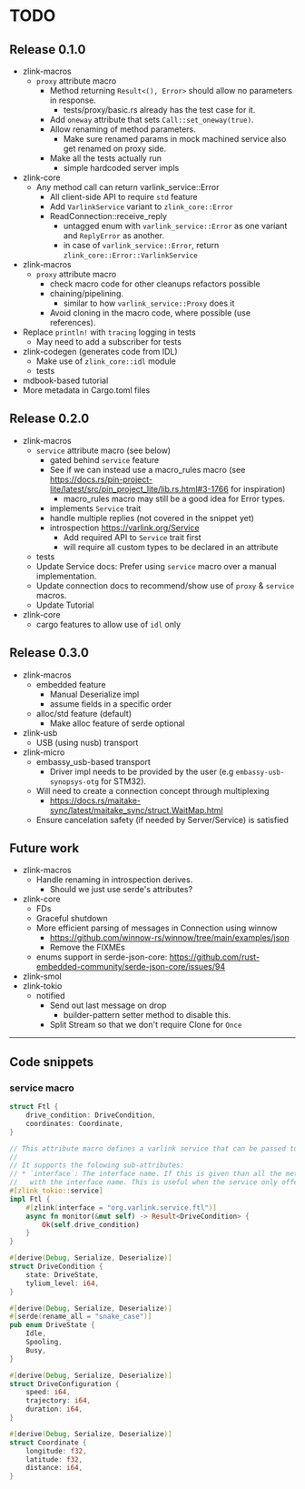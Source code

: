 # TODO

## Release 0.1.0

* zlink-macros
  * `proxy` attribute macro
    * Method returning `Result<(), Error>` should allow no parameters in response.
      * tests/proxy/basic.rs already has the test case for it.
    * Add `oneway` attribute that sets `Call::set_oneway(true)`.
    * Allow renaming of method parameters.
      * Make sure renamed params in mock machined service also get renamed on proxy side.
    * Make all the tests actually run
      * simple hardcoded server impls
* zlink-core
  * Any method call can return varlink_service::Error
    * All client-side API to require `std` feature
    * Add `VarlinkService` variant to `zlink_core::Error`
    * ReadConnection::receive_reply
      * untagged enum with `varlink_service::Error` as one variant and `ReplyError` as another.
      * in case of `varlink_service::Error`, return `zlink_core::Error::VarlinkService`
* zlink-macros
  * `proxy` attribute macro
    * check macro code for other cleanups refactors possible
    * chaining/pipelining.
      * similar to how `varlink_service::Proxy` does it
    * Avoid cloning in the macro code, where possible (use references).
* Replace `println!` with `tracing` logging in tests
  * May need to add a subscriber for tests
* zlink-codegen (generates code from IDL)
  * Make use of `zlink_core::idl` module
  * tests
* mdbook-based tutorial
* More metadata in Cargo.toml files

## Release 0.2.0

* zlink-macros
  * `service` attribute macro (see below)
    * gated behind `service` feature
    * See if we can instead use a macro_rules macro (see <https://docs.rs/pin-project-lite/latest/src/pin_project_lite/lib.rs.html#3-1766> for inspiration)
      * macro_rules macro may still be a good idea for Error types.
    * implements `Service` trait
    * handle multiple replies (not covered in the snippet yet)
    * introspection <https://varlink.org/Service>
      * Add required API to `Service` trait first
      * will require all custom types to be declared in an attribute
  * tests
  * Update Service docs: Prefer using `service` macro over a manual implementation.
  * Update connection docs to recommend/show use of `proxy` & `service` macros.
  * Update Tutorial
* zlink-core
  * cargo features to allow use of `idl` only

## Release 0.3.0

* zlink-macros
  * embedded feature
    * Manual Deserialize impl
    * assume fields in a specific order
  * alloc/std feature (default)
    * Make alloc feature of serde optional
* zlink-usb
  * USB (using nusb) transport
* zlink-micro
  * embassy_usb-based transport
    * Driver impl needs to be provided by the user (e.g `embassy-usb-synopsys-otg` for STM32).
  * Will need to create a connection concept through multiplexing
    * <https://docs.rs/maitake-sync/latest/maitake_sync/struct.WaitMap.html>
  * Ensure cancelation safety (if needed by Server/Service) is satisfied

## Future work

* zlink-macros
  * Handle renaming in introspection derives.
    * Should we just use serde's attributes?
* zlink-core
  * FDs
  * Graceful shutdown
  * More efficient parsing of messages in Connection using winnow
    * <https://github.com/winnow-rs/winnow/tree/main/examples/json>
    * Remove the FIXMEs
  * enums support in serde-json-core: <https://github.com/rust-embedded-community/serde-json-core/issues/94>
* zlink-smol
* zlink-tokio
  * notified
    * Send out last message on drop
      * builder-pattern setter method to disable this.
    * Split Stream so that we don't require Clone for `Once`

---------------------------------------

## Code snippets

### service macro

```rust
struct Ftl {
    drive_condition: DriveCondition,
    coordinates: Coordinate,
}

// This attribute macro defines a varlink service that can be passed to `Server::run`.
//
// It supports the folowing sub-attributes:
// * `interface`: The interface name. If this is given than all the methods will be prefixed
//   with the interface name. This is useful when the service only offers a single interface.
#[zlink_tokio::service]
impl Ftl {
    #[zlink(interface = "org.varlink.service.ftl")]
    async fn monitor(&mut self) -> Result<DriveCondition> {
        Ok(self.drive_condition)
    }
}

#[derive(Debug, Serialize, Deserialize)]
struct DriveCondition {
    state: DriveState,
    tylium_level: i64,
}

#[derive(Debug, Serialize, Deserialize)]
#[serde(rename_all = "snake_case")]
pub enum DriveState {
    Idle,
    Spooling,
    Busy,
}

#[derive(Debug, Serialize, Deserialize)]
struct DriveConfiguration {
    speed: i64,
    trajectory: i64,
    duration: i64,
}

#[derive(Debug, Serialize, Deserialize)]
struct Coordinate {
    longitude: f32,
    latitude: f32,
    distance: i64,
}
```
